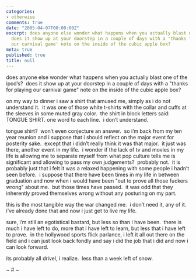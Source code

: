 ```yaml
---
categories:
- otherwise
comments: true
date: "2005-04-07T00:00:00Z"
excerpt: does anyone else wonder what happens when you actually blast one of the ipod’s? 
  does it show up at your doorstep in a couple of days with a 'thanks for playing
  our carnival game' note on the inside of the cubic apple box?
meta: true
published: true
title: null
---
```


does anyone else wonder what happens when you actually blast one of the ipod’s?  does it show up at your doorstep in a couple of days with a "thanks for playing our carnival game" note on the inside of the cubic apple box?

on my way to dinner i saw a shirt that amused me, simply as i do not understand it.  it was one of those white t-shirts with the collar and cuffs at the sleeves in some muted gray color.  the shirt in block letters said: TONGUE SHIRT. one word to each line.  i don’t understand.  

tongue shirt?  won’t even conjecture an answer.  so i’m back from my ten year reunion and i suppose that i should reflect on the major event for posterity sake.  except that i didn’t really think it was that major.  it just was there, another event in my life.  i wonder if the lack of tv and movies in my life is allowing me to separate myself from what pop culture tells me is significant and allowing to pass my own judgements?  probably not.  it is probably just that i felt it was a relaxed happening with some people i hadn’t seen before.  i suppose that there have been times in my life in between graduation and now when i would have been "out to prove all those fuckers wrong" about me.  but those times have passed.  it was odd that they inherently proved themselves wrong without any posturing on my part.  

this is the most tangible way the war changed me.  i don’t need it, any of it.  i’ve already done that and now i just get to live my life.  

sure, i’m still an egotistical bastard, but less so than i have been.  there is much i have left to do, more that i have left to learn, but less that i have left to prove.  in the hollywood sports flick parlance, i left it all out there on the field and i can just look back fondly and say i did the job that i did and now i can look forward.  

its probably all drivel, i realize.  less than a week left of snow.

~ # ~